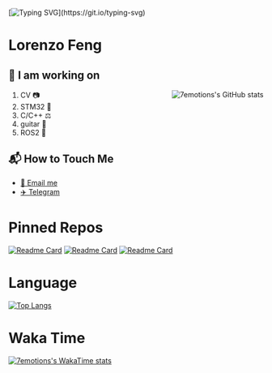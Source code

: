 

[![Typing SVG](https://readme-typing-svg.herokuapp.com?font=Fira+Code&pause=1000&random=false&width=435&lines=Hello+World!)](https://git.io/typing-svg)

# Lorenzo Feng

## :telescope: I am working on
<img src='https://github-readme-stats.vercel.app/api?username=7emotions&show_icons=true&rank_icon=github' alt="7emotions's GitHub stats" align='right' />

1. CV 📷
2. STM32 🌱
3. C/C++ ⚖️
4. guitar 🎸
5. ROS2 🤖

## 📬 How to Touch Me

- [📧 Email me](mailto:lorenzo.feng@njust.edu.cn)
- [✈️ Telegram](https://t.me/lorenzofeng)

# Pinned Repos

[![Readme Card](https://github-readme-stats.vercel.app/api/pin/?username=7emotions&repo=RMCS)](https://github.com/anuraghazra/github-readme-stats)
[![Readme Card](https://github-readme-stats.vercel.app/api/pin/?username=7emotions&repo=UGAS)](https://github.com/anuraghazra/github-readme-stats)
[![Readme Card](https://github-readme-stats.vercel.app/api/pin/?username=7emotions&repo=SimReferee)](https://github.com/anuraghazra/github-readme-stats)

# Language

[![Top Langs](https://github-readme-stats.vercel.app/api/top-langs/?username=7emotions&layout=donut)](https://github.com/anuraghazra/github-readme-stats)

# Waka Time

[![7emotions's WakaTime stats](https://github-readme-stats.vercel.app/api/wakatime?username=7emotions)](https://github.com/anuraghazra/github-readme-stats)
